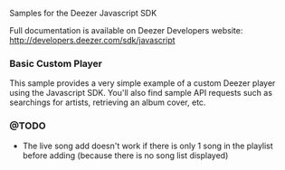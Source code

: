 Samples for the Deezer Javascript SDK

Full documentation is available on Deezer Developers website: http://developers.deezer.com/sdk/javascript

###  Basic Custom Player
This sample provides a very simple example of a custom Deezer player using the Javascript SDK.
You'll also find sample API requests such as searchings for artists, retrieving an album cover, etc.

### @TODO

- The live song add doesn't work if there is only 1 song in the playlist before adding (because there is no song list displayed)
